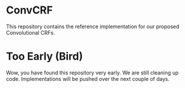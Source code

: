 # ConvCRF
This repository contains the reference implementation for our proposed Convolutional CRFs.

# Too Early (Bird)

Wow, you have found this repository very early. We are still cleaning up code. Implementations will be pushed over the next couple of days.